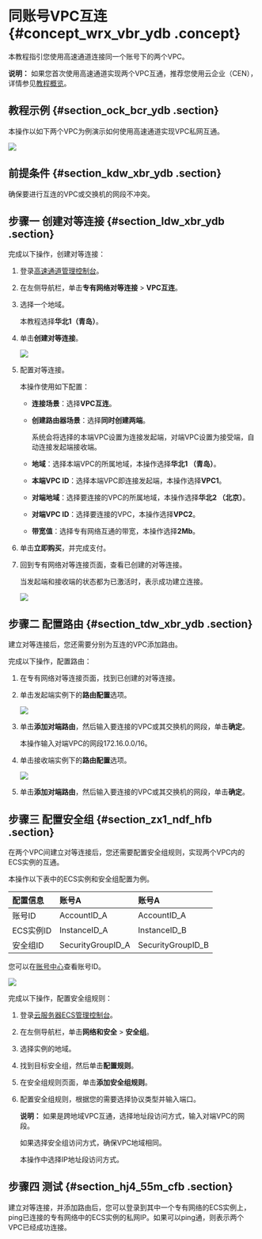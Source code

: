 # 同账号VPC互连 {#concept_wrx_vbr_ydb .concept}

本教程指引您使用高速通道连接同一个账号下的两个VPC。

**说明：** 如果您首次使用高速通道实现两个VPC互通，推荐您使用云企业（CEN），详情参见[教程概览](../../../../../intl.zh-CN/快速入门/教程概览.md#)。

## 教程示例 {#section_ock_bcr_ydb .section}

本操作以如下两个VPC为例演示如何使用高速通道实现VPC私网互通。

![](http://static-aliyun-doc.oss-cn-hangzhou.aliyuncs.com/assets/img/13830/154108711111702_zh-CN.png)

## 前提条件 {#section_kdw_xbr_ydb .section}

确保要进行互连的VPC或交换机的网段不冲突。

## 步骤一 创建对等连接 {#section_ldw_xbr_ydb .section}

完成以下操作，创建对等连接：

1.  登录[高速通道管理控制台](https://expressconnectnext.console.aliyun.com)。
2.  在左侧导航栏，单击**专有网络对等连接** \> **VPC互连**。
3.  选择一个地域。

    本教程选择**华北1（青岛）**。

4.  单击**创建对等连接**。

    ![](http://static-aliyun-doc.oss-cn-hangzhou.aliyuncs.com/assets/img/13830/154108711111683_zh-CN.png)

5.  配置对等连接。

    本操作使用如下配置：

    -   **连接场景**：选择**VPC互连**。

    -   **创建路由器场景**：选择**同时创建两端**。

        系统会将选择的本端VPC设置为连接发起端，对端VPC设置为接受端，自动连接发起端接收端。

    -   **地域**：选择本端VPC的所属地域，本操作选择**华北1 （青岛）**。

    -   **本端VPC ID**：选择本端VPC即连接发起端，本操作选择**VPC1**。

    -   **对端地域**：选择要连接的VPC的所属地域，本操作选择**华北2 （北京）**。

    -   **对端VPC ID**：选择要连接的VPC，本操作选择**VPC2**。

    -   **带宽值**：选择专有网络互通的带宽，本操作选择**2Mb**。

6.  单击**立即购买**，并完成支付。
7.  回到专有网络对等连接页面，查看已创建的对等连接。

    当发起端和接收端的状态都为已激活时，表示成功建立连接。

    ![](http://static-aliyun-doc.oss-cn-hangzhou.aliyuncs.com/assets/img/13830/154108711111684_zh-CN.png)


## 步骤二 配置路由 {#section_tdw_xbr_ydb .section}

建立对等连接后，您还需要分别为互连的VPC添加路由。

完成以下操作，配置路由：

1.  在专有网络对等连接页面，找到已创建的对等连接。
2.  单击发起端实例下的**路由配置**选项。

    ![](http://static-aliyun-doc.oss-cn-hangzhou.aliyuncs.com/assets/img/13830/154108711111686_zh-CN.png)

3.  单击**添加对端路由**，然后输入要连接的VPC或其交换机的网段，单击**确定**。

    本操作输入对端VPC的网段172.16.0.0/16。

4.  单击接收端实例下的**路由配置**选项。

    ![](http://static-aliyun-doc.oss-cn-hangzhou.aliyuncs.com/assets/img/13830/154108711111700_zh-CN.png)

5.  单击**添加对端路由**，然后输入要连接的VPC或其交换机的网段，单击**确定**。

## 步骤三 配置安全组 {#section_zx1_ndf_hfb .section}

在两个VPC间建立对等连接后，您还需要配置安全组规则，实现两个VPC内的ECS实例的互通。

本操作以下表中的ECS实例和安全组配置为例。

|配置信息|账号A|账号A|
|:---|:--|:--|
|账号ID|AccountID\_A|AccountID\_A|
|ECS实例ID|InstanceID\_A|InstanceID\_B|
|安全组ID|SecurityGroupID\_A|SecurityGroupID\_B|

您可以在[账号中心](https://account.console.aliyun.com/?spm=5176.2020520001.aliyun_topbar.39.4cb94bd3LoJmJ3#/secure)查看账号ID。

![](http://static-aliyun-doc.oss-cn-hangzhou.aliyuncs.com/assets/img/13830/154108711113186_zh-CN.png)

完成以下操作，配置安全组规则：

1.  登录[云服务器ECS管理控制台](https://ecs.console.aliyun.com/#/home)。
2.  在左侧导航栏，单击**网络和安全** \> **安全组**。
3.  选择实例的地域。
4.  找到目标安全组，然后单击**配置规则**。
5.  在安全组规则页面，单击**添加安全组规则**。
6.  配置安全组规则，根据您的需要选择协议类型并输入端口。

    **说明：** 如果是跨地域VPC互通，选择地址段访问方式，输入对端VPC的网段。

    如果选择安全组访问方式，确保VPC地域相同。

    本操作中选择IP地址段访问方式。


## 步骤四 测试 {#section_hj4_55m_cfb .section}

建立对等连接，并添加路由后，您可以登录到其中一个专有网络的ECS实例上，ping已连接的专有网络中的ECS实例的私网IP。如果可以ping通，则表示两个VPC已经成功连接。

